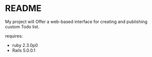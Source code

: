 # README

My project will Offer a web-based interface for creating and publishing custom Todo list.

requires:

* ruby 2.3.0p0
* Rails 5.0.0.1
